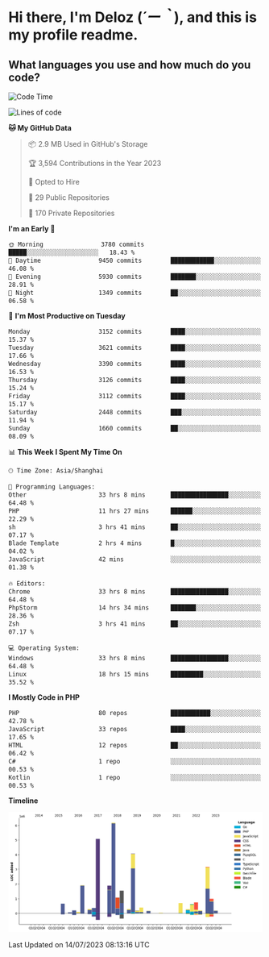# **Hi there, I'm Deloz (*´ー｀*), and this is my profile readme.**

## **What languages you use and how much do you code?**

<!--START_SECTION:waka-->
![Code Time](http://img.shields.io/badge/Code%20Time-1%2C903%20hrs%205%20mins-blue)

![Lines of code](https://img.shields.io/badge/From%20Hello%20World%20I%27ve%20Written-31.3%20million%20lines%20of%20code-blue)

**🐱 My GitHub Data** 

> 📦 2.9 MB Used in GitHub's Storage 
 > 
> 🏆 3,594 Contributions in the Year 2023
 > 
> 💼 Opted to Hire
 > 
> 📜 29 Public Repositories 
 > 
> 🔑 170 Private Repositories 
 > 
**I'm an Early 🐤** 

```text
🌞 Morning                3780 commits        █████░░░░░░░░░░░░░░░░░░░░   18.43 % 
🌆 Daytime                9450 commits        ████████████░░░░░░░░░░░░░   46.08 % 
🌃 Evening                5930 commits        ███████░░░░░░░░░░░░░░░░░░   28.91 % 
🌙 Night                  1349 commits        ██░░░░░░░░░░░░░░░░░░░░░░░   06.58 % 
```
📅 **I'm Most Productive on Tuesday** 

```text
Monday                   3152 commits        ████░░░░░░░░░░░░░░░░░░░░░   15.37 % 
Tuesday                  3621 commits        ████░░░░░░░░░░░░░░░░░░░░░   17.66 % 
Wednesday                3390 commits        ████░░░░░░░░░░░░░░░░░░░░░   16.53 % 
Thursday                 3126 commits        ████░░░░░░░░░░░░░░░░░░░░░   15.24 % 
Friday                   3112 commits        ████░░░░░░░░░░░░░░░░░░░░░   15.17 % 
Saturday                 2448 commits        ███░░░░░░░░░░░░░░░░░░░░░░   11.94 % 
Sunday                   1660 commits        ██░░░░░░░░░░░░░░░░░░░░░░░   08.09 % 
```


📊 **This Week I Spent My Time On** 

```text
🕑︎ Time Zone: Asia/Shanghai

💬 Programming Languages: 
Other                    33 hrs 8 mins       ████████████████░░░░░░░░░   64.48 % 
PHP                      11 hrs 27 mins      ██████░░░░░░░░░░░░░░░░░░░   22.29 % 
sh                       3 hrs 41 mins       ██░░░░░░░░░░░░░░░░░░░░░░░   07.17 % 
Blade Template           2 hrs 4 mins        █░░░░░░░░░░░░░░░░░░░░░░░░   04.02 % 
JavaScript               42 mins             ░░░░░░░░░░░░░░░░░░░░░░░░░   01.38 % 

🔥 Editors: 
Chrome                   33 hrs 8 mins       ████████████████░░░░░░░░░   64.48 % 
PhpStorm                 14 hrs 34 mins      ███████░░░░░░░░░░░░░░░░░░   28.36 % 
Zsh                      3 hrs 41 mins       ██░░░░░░░░░░░░░░░░░░░░░░░   07.17 % 

💻 Operating System: 
Windows                  33 hrs 8 mins       ████████████████░░░░░░░░░   64.48 % 
Linux                    18 hrs 15 mins      █████████░░░░░░░░░░░░░░░░   35.52 % 
```

**I Mostly Code in PHP** 

```text
PHP                      80 repos            ███████████░░░░░░░░░░░░░░   42.78 % 
JavaScript               33 repos            ████░░░░░░░░░░░░░░░░░░░░░   17.65 % 
HTML                     12 repos            ██░░░░░░░░░░░░░░░░░░░░░░░   06.42 % 
C#                       1 repo              ░░░░░░░░░░░░░░░░░░░░░░░░░   00.53 % 
Kotlin                   1 repo              ░░░░░░░░░░░░░░░░░░░░░░░░░   00.53 % 
```



**Timeline**

![Lines of Code chart](https://raw.githubusercontent.com/deloz/deloz/main/assets/bar_graph.png)


 Last Updated on 14/07/2023 08:13:16 UTC
<!--END_SECTION:waka-->
